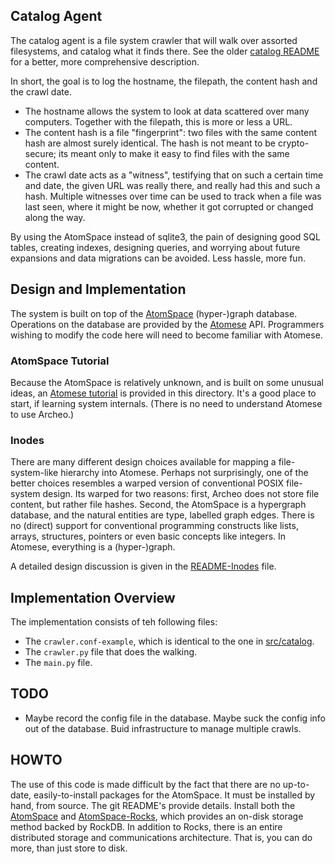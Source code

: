 Catalog Agent
-------------
The catalog agent is a file system crawler that will walk over assorted
filesystems, and catalog what it finds there. See the older
[catalog README](../../src/catalog/) for a better, more comprehensive
description.

In short, the goal is to log the hostname, the filepath, the content
hash and the crawl date.
* The hostname allows the system to look at data scattered over many
  computers. Together with the filepath, this is more or less a URL.
* The content hash is a file "fingerprint": two files with the same
  content hash are almost surely identical. The hash is not meant to
  be crypto-secure; its meant only to make it easy to find files with
  the same content.
* The crawl date acts as a "witness", testifying that on such a certain
  time and date, the given URL was really there, and really had this
  and such a hash. Multiple witnesses over time can be used to track
  when a file was last seen, where it might be now, whether it got
  corrupted or changed along the way.

By using the AtomSpace instead of sqlite3, the pain of designing good
SQL tables, creating indexes, designing queries, and worrying about
future expansions and data migrations can be avoided. Less hassle,
more fun.

Design and Implementation
-------------------------
The system is built on top of the
[AtomSpace](https://wiki.opencog.org/w/AtomSpace) (hyper-)graph database.
Operations on the database are provided by the
[Atomese](https://wiki.opencog.org/w/Atomese) API.
Programmers wishing to modify the code here will need to become familiar
with Atomese.

### AtomSpace Tutorial
Because the AtomSpace is relatively unknown, and is built on some
unusual ideas, an [Atomese tutorial](atomese_tutorial.py) is provided
in this directory. It's a good place to start, if learning system
internals. (There is no need to understand Atomese to use Archeo.)

### Inodes
There are many different design choices available for mapping a
file-system-like hierarchy into Atomese. Perhaps not surprisingly,
one of the better choices resembles a warped version of conventional
POSIX file-system design. Its warped for two reasons: first, Archeo
does not store file content, but rather file hashes. Second, the
AtomSpace is a hypergraph database, and the natural entities are
type, labelled graph edges. There is no (direct) support for
conventional programming constructs like lists, arrays, structures,
pointers or even basic concepts like integers. In Atomese, everything
is a (hyper-)graph.

A detailed design discussion is given in the
[README-Inodes](README-Inodes.md) file.

Implementation Overview
-----------------------
The implementation consists of teh following files:
* The `crawler.conf-example`, which is identical to the one in
  [src/catalog](../../src/catalog).
* The `crawler.py` file that does the walking.
* The `main.py` file.

TODO
----
* Maybe record the config file in the database. Maybe suck the config
  info out of the database. Buid infrastructure to manage multiple
  crawls.

HOWTO
-----
The use of this code is made difficult by the fact that there are no
up-to-date, easily-to-install packages for the AtomSpace. It must be
installed by hand, from source. The git README's provide details.
Install both the [AtomSpace](https://github.com/opencog/atomspace)
and [AtomSpace-Rocks](http://github.com/opencog/atomspace-rocks),
which provides  an on-disk storage method backed by RockDB. In
addition to Rocks, there is an entire distributed storage and
communications architecture. That is, you can do more, than just
store to disk.


